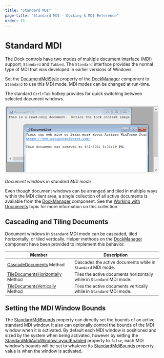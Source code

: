 ```yaml
---
title: "Standard MDI"
page-title: "Standard MDI - Docking & MDI Reference"
order: 15
---
```

# Standard MDI

The Dock controls have two modes of multiple document interface (MDI) support, `Standard` and `Tabbed`.  The `Standard` interface provides the normal type of MDI that was developed in earlier versions of Windows.

Set the [DocumentMdiStyle](xref:ActiproSoftware.UI.WinForms.Controls.Docking.DockManager.DocumentMdiStyle) property of the [DockManager](xref:ActiproSoftware.UI.WinForms.Controls.Docking.DockManager) component to `Standard` to use this MDI mode.  MDI modes can be changed at run-time.

The standard `Ctrl+Tab` hotkey provides for quick switching between selected document windows.

![Screenshot](images/dock-controls-standard-mdi.png)

*Document windows in standard MDI mode*

Even though document windows can be arranged and tiled in multiple ways within the MDI client area, a single collection of all active documents is available from the [DockManager](xref:ActiproSoftware.UI.WinForms.Controls.Docking.DockManager) component.  See the [Working with Documents](working-with-documents.md) topic for more information on this collection.

## Cascading and Tiling Documents

Document windows in `Standard` MDI mode can be cascaded, tiled horizontally, or tiled vertically.  Helper methods on the [DockManager](xref:ActiproSoftware.UI.WinForms.Controls.Docking.DockManager) component have been provided to implement this behavior.

| Member | Description |
|-----|-----|
| [CascadeDocuments](xref:ActiproSoftware.UI.WinForms.Controls.Docking.DockManager.CascadeDocuments*) Method | Cascades the active documents while in `Standard` MDI mode. |
| [TileDocumentsHorizontally](xref:ActiproSoftware.UI.WinForms.Controls.Docking.DockManager.TileDocumentsHorizontally*) Method | Tiles the active documents horizontally while in `Standard` MDI mode. |
| [TileDocumentsVertically](xref:ActiproSoftware.UI.WinForms.Controls.Docking.DockManager.TileDocumentsVertically*) Method | Tiles the active documents vertically while in `Standard` MDI mode. |

## Setting the MDI Window Bounds

The [StandardMdiBounds](xref:ActiproSoftware.UI.WinForms.Controls.Docking.TabbedMdiWindow.StandardMdiBounds) property can directly set the bounds of an active standard MDI window.  It also can optionally control the bounds of the MDI window when it is activated.  By default each MDI window is positioned and sized by the system when being activated, however by setting the [StandardMdiAutoWindowLayoutEnabled](xref:ActiproSoftware.UI.WinForms.Controls.Docking.DockManager.StandardMdiAutoWindowLayoutEnabled) property to `false`, each MDI window's bounds will be set to whatever its [StandardMdiBounds](xref:ActiproSoftware.UI.WinForms.Controls.Docking.TabbedMdiWindow.StandardMdiBounds) property value is when the window is activated.
